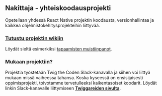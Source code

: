 ## Nakittaja - yhteiskoodausprojekti

Opetellaan yhdessä React Native projektin koodausta, versionhallintaa ja kaikkea ohjelmistokehitysprojekteihin liittyvää.

### [Tutustu projektin wikiin](https://github.com/Twig-the-code/nakittaja/wiki)
Löydät sieltä esimerkiksi [tapaamisten muistiinpanot](https://github.com/Twig-the-code/nakittaja/wiki/2024-Meeting-Notes).


### Mukaan projektiin?
Projektia työstetään Twig the Coden Slack-kanavalla ja siihen voi liittyä mukaan missä vaiheessa tahansa. Koska kyseessä on ensisijaisesti oppimisprojekti, toivotamme tervetulleeksi kaikentasoiset koodarit. Löydät linkin Slack-kanavalle liittymiseen [**Twiggareiden sivulta**](https://twigthecode.com/).
